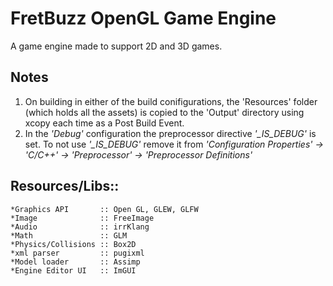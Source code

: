# **FretBuzz OpenGL Game Engine**

A game engine made to support 2D and 3D games.

## **Notes**
1. On building in either of the build conifigurations, the 'Resources' folder (which holds all the assets) is copied to the 'Output' directory using xcopy each time as a Post Build Event.
1. In the *'Debug'* configuration the preprocessor directive *'_IS_DEBUG'* is set. To not use *'_IS_DEBUG'* remove it from 
   *'Configuration Properties' -> 'C/C++' -> 'Preprocessor' -> 'Preprocessor Definitions'*

## **Resources/Libs::**
	*Graphics API 		:: Open GL, GLEW, GLFW
	*Image        		:: FreeImage
	*Audio        		:: irrKlang
	*Math         		:: GLM
	*Physics/Collisions :: Box2D 
	*xml parser 		:: pugixml
	*Model loader 		:: Assimp
	*Engine Editor UI 	:: ImGUI
